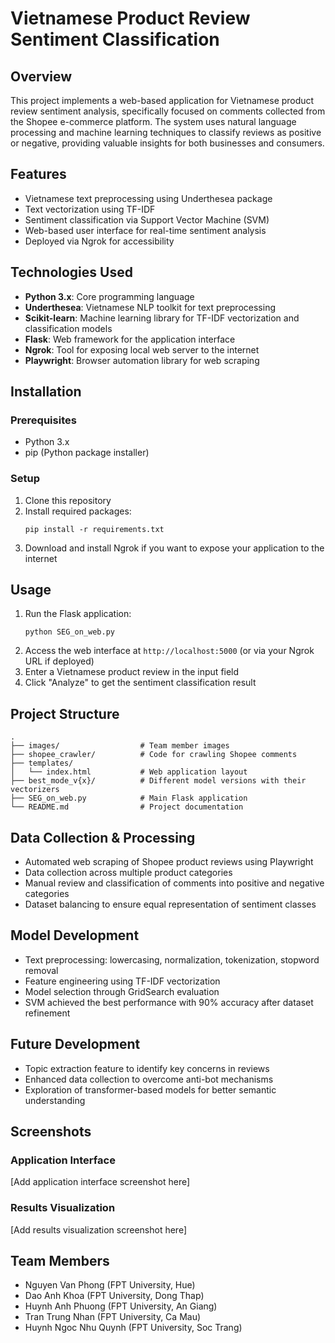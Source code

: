 # Vietnamese Product Review Sentiment Classification

## Overview
This project implements a web-based application for Vietnamese product review sentiment analysis, specifically focused on comments collected from the Shopee e-commerce platform. The system uses natural language processing and machine learning techniques to classify reviews as positive or negative, providing valuable insights for both businesses and consumers.

## Features
- Vietnamese text preprocessing using Underthesea package
- Text vectorization using TF-IDF
- Sentiment classification via Support Vector Machine (SVM)
- Web-based user interface for real-time sentiment analysis
- Deployed via Ngrok for accessibility

## Technologies Used
- **Python 3.x**: Core programming language
- **Underthesea**: Vietnamese NLP toolkit for text preprocessing
- **Scikit-learn**: Machine learning library for TF-IDF vectorization and classification models
- **Flask**: Web framework for the application interface
- **Ngrok**: Tool for exposing local web server to the internet
- **Playwright**: Browser automation library for web scraping

## Installation

### Prerequisites
- Python 3.x
- pip (Python package installer)

### Setup
1. Clone this repository
2. Install required packages:
   ```
   pip install -r requirements.txt
   ```
3. Download and install Ngrok if you want to expose your application to the internet

## Usage
1. Run the Flask application:
   ```
   python SEG_on_web.py
   ```
2. Access the web interface at `http://localhost:5000` (or via your Ngrok URL if deployed)
3. Enter a Vietnamese product review in the input field
4. Click "Analyze" to get the sentiment classification result

## Project Structure
```
.
├── images/                  # Team member images
├── shopee_crawler/          # Code for crawling Shopee comments
├── templates/
│   └── index.html           # Web application layout
├── best_mode_v{x}/          # Different model versions with their vectorizers
├── SEG_on_web.py            # Main Flask application
└── README.md                # Project documentation
```

## Data Collection & Processing
- Automated web scraping of Shopee product reviews using Playwright
- Data collection across multiple product categories
- Manual review and classification of comments into positive and negative categories
- Dataset balancing to ensure equal representation of sentiment classes

## Model Development
- Text preprocessing: lowercasing, normalization, tokenization, stopword removal
- Feature engineering using TF-IDF vectorization
- Model selection through GridSearch evaluation
- SVM achieved the best performance with 90% accuracy after dataset refinement

## Future Development
- Topic extraction feature to identify key concerns in reviews
- Enhanced data collection to overcome anti-bot mechanisms
- Exploration of transformer-based models for better semantic understanding

## Screenshots
<!-- Add screenshots of your application below. Replace the placeholder text with actual images. -->

### Application Interface
[Add application interface screenshot here]

### Results Visualization
[Add results visualization screenshot here]

## Team Members
- Nguyen Van Phong (FPT University, Hue)
- Dao Anh Khoa (FPT University, Dong Thap)
- Huynh Anh Phuong (FPT University, An Giang)
- Tran Trung Nhan (FPT University, Ca Mau)
- Huynh Ngoc Nhu Quynh (FPT University, Soc Trang)
